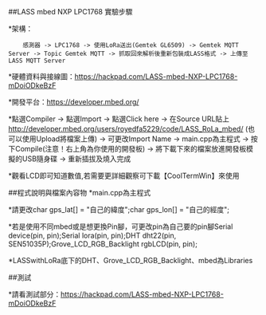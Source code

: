 ##LASS mbed NXP LPC1768 實驗步驟

*架構：

		感測器 -> LPC1768 -> 使用LoRa送出(Gemtek GL6509) -> Gemtek MQTT Server -> Topic Gemtek MQTT -> 抓取回來解析後重新包裝成LASS格式 -> 上傳至LASS MQTT Server

*硬體資料與接線圖：https://hackpad.com/LASS-mbed-NXP-LPC1768-mDoiODkeBzF

*開發平台：https://developer.mbed.org/


*點選Compiler -> 點選Import -> 點選Click here -> 在Source URL貼上
http://developer.mbed.org/users/royedfa5229/code/LASS_RoLa_mbed/ (也可以使用Upload將檔案上傳) -> 可更改Import Name -> main.cpp為主程式 -> 按下Compile(注意！右上角為你使用的開發板) -> 將下載下來的檔案放進開發板模擬的USB隨身碟 -> 重新插拔及燒入完成

*觀看LCD即可知道數值,若需要更詳細觀察可下載【CoolTermWin】來使用

##程式說明與檔案內容物
*main.cpp為主程式

*請更改char gps_lat[] = "自己的緯度";char gps_lon[] = "自己的經度";

*若是使用不同mbed或是想更換Pin腳，可更改pin為自己要的pin腳Serial device(pin, pin);Serial lora(pin, pin);DHT dht22(pin, SEN51035P);Grove_LCD_RGB_Backlight rgbLCD(pin, pin);

*LASSwithLoRa底下的DHT、Grove_LCD_RGB_Backlight、mbed為Libraries

##測試

*請看測試部分：https://hackpad.com/LASS-mbed-NXP-LPC1768-mDoiODkeBzF